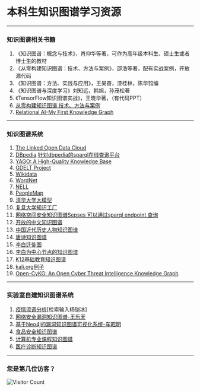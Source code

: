 # 本科生知识图谱学习资源
---
### 知识图谱相关书籍
1.  《知识图谱：概念与技术》，肖仰华等著，可作为高年级本科生、硕士生或者博士生的教材
2. 《从零构建知识图谱：技术、方法与案例》，邵浩等著，配有实战案例，开放源代码
3. 《知识图谱：方法、实践与应用》，王昊奋，漆桂林，陈华钧编
4. 《知识图谱与深度学习》刘知远，韩旭，孙茂松著
5. 《TensorFlow知识图谱实战》，王晓华著，（有代码PPT）
6. [从零构建知识图谱 技术、方法与案例](https://github.com/cxcygzs/Learning_Resources/files/10049088/default.pdf)
7. [Relational AI-My First Knowledge Graph](https://docs.relational.ai/getting-started/rel/my-first-knowledge-graph)
---
### 知识图谱系统
1. [The Linked Open Data Cloud](https://lod-cloud.net/)
2. [DBpedia](https://www.dbpedia.org/)         [针对dbpedia的sparql在线查询平台](https://yasgui.triply.cc/)
3. [YAGO: A High-Quality Knowledge Base](https://yago-knowledge.org/)
4. [GDELT Project](https://www.gdeltproject.org/)
5. [Wikidata](https://www.wikidata.org/wiki/Wikidata:Main_Page)
6. [WordNet](https://wordnet.princeton.edu/)
7. [NELL](https://www.cmu.edu/homepage/computing/2010/fall/nell-computer-that-learns.shtml)
8. [PeopleMap](https://poloclub.github.io/people-map/ideas/)
9. [清华大学大模型](https://models.aminer.cn/)
10. [复旦大学知识工厂](http://kw.fudan.edu.cn/apis/intro/)
11. [网络空间安全知识图谱Sepses 可以通过sparql endpoint 查询](https://sepses.ifs.tuwien.ac.at/sparql) 
12. [开放的中文知识图谱](http://www.openkg.cn/)
13. [中国近代历史人物知识图谱](http://www.zjuwtx.work/project/kg/intro/)
14. [唐诗知识图谱](http://tsby.e.bnu.edu.cn/)
15. [李白迁徙图](http://tsby.e.bnu.edu.cn/web/sc/home/migration?id=5CCA4A88-32BF-4E53-A046-F83C6FBE8AB4)
16. [李白为中心节点的知识图谱](http://tsby.e.bnu.edu.cn/web/sc/home/poet-visual?id=5cca4a88-32bf-4e53-a046-f83c6fbe8ab4)
17. [K12基础教育知识图谱](https://edukg.cn/)
18. [kali.org例子](https://www.virustotal.com/gui/home/upload)
19. [Open-CyKG: An Open Cyber Threat Intelligence Knowledge Graph](https://github.com/IS5882/Open-CyKG)
---
### 实验室自建知识图谱系统
1. [疫情流调分析](https://graphxr.kineviz.com/projects)[检索输入杨铠冰]
2. [网络安全漏洞知识图谱-王乐天](http://124.222.11.46:8082/index)
3. [基于Neo4j的漏洞知识图谱可视化系统-车昭明](http://riyuezhao.gitee.io/vul-kg/)
4. [食品安全知识图谱](http://124.222.11.46:8081/login/)
5. [计算机专业课程知识图谱]( https://riyuezhao.gitee.io/ce)
6. [医疗诊断知识图谱](http://124.222.11.46:5200/)
---
### 您是第几位访客？
![Visitor Count](https://profile-counter.glitch.me/all-smile/count.svg)
